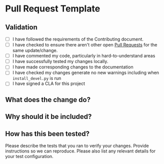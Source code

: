 # Pull Request Template

## Validation

- [ ] I have followed the requirements of the Contributing document.
- [ ] I have checked to ensure there aren't other open [Pull Requests](../../pulls) for the same update/change.
- [ ] I have commented my code, particularly in hard-to-understand areas
- [ ] I have successfully tested my changes locally.
- [ ] I have made corresponding changes to the documentation
- [ ] I have checked my changes generate no new warnings including when `install_devel.py` is run
- [ ] I have signed a CLA for this project

## What does the change do?

<!-- Explain your change in full -->

## Why should it be included?

<!-- Justification for inclusion -->

## How has this been tested?

Please describe the tests that you ran to verify your changes. Provide instructions so we can reproduce. Please also list any relevant details for your test configuration.
